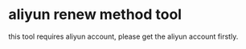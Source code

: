 # aliyun renew method tool

this tool requires aliyun account, please get the aliyun account firstly.
